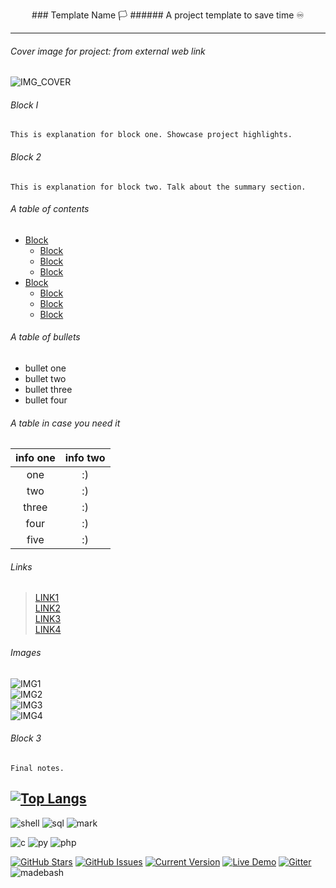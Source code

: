 <p align="center">
### Template Name 🏳️
###### A project template to save time ♾
</p>

--- 

###### Cover image for project: from external web link 
![IMG_COVER](https://64.media.tumblr.com/8c716d457931de0b15c8115663c439ce/3cdfb2845c5a7db3-f5/s1280x1920/6eb1c2423ac0730a795de3098e6a56a80bf636e9.jpg)

###### Block I 

```
This is explanation for block one. Showcase project highlights.
```

###### Block 2 

```
This is explanation for block two. Talk about the summary section.
```

###### A table of contents

- [Block](#######-Block-I)
    * [Block](#######-Block-2)
    * [Block](#######-Block-2)
    * [Block](#######-Block-2)
- [Block](#######-Block-I)
    * [Block](#######-Block-2)
    * [Block](#######-Block-2)
    * [Block](#######-Block-2)

###### A table of bullets

- bullet one
- bullet two
- bullet three
- bullet four

###### A table in case you need it 

| info one | info two |
|:---------:|:-----------------:|
|one | :) |
|two | :) |
|three| :) |
|four| :) |
|five| :) |

###### Links 

>[LINK1](https://)  
>[LINK2](https://)  
>[LINK3](https://)  
>[LINK4](https://)  

###### Images

![IMG1](PATH_TO_IMG)  
![IMG2](PATH_TO_IMG)  
![IMG3](PATH_TO_IMG)  
![IMG4](PATH_TO_IMG)  


###### Block 3 

```
Final notes.
```
[![Top Langs](https://github-readme-stats.vercel.app/api/top-langs/?username=m4r11&langs_count=8&layout=compact&theme=dark)](https://github.com/m4r11/github-readme-stats)
---  

![shell](https://img.shields.io/badge/Shell_Script-121011?style=for-the-badge&logo=gnu-bash&logoColor=white)
![sql](https://img.shields.io/badge/MySQL-00000F?style=for-the-badge&logo=mysql&logoColor=white)
![mark](https://img.shields.io/badge/Markdown-000000?style=for-the-badge&logo=markdown&logoColor=white)

![c](https://img.shields.io/badge/C-00599C?style=for-the-badge&logo=c&logoColor=white)
![py](https://img.shields.io/badge/Python-14354C?style=for-the-badge&logo=python&logoColor=white)
![php](https://img.shields.io/badge/PHP-777BB4?style=for-the-badge&logo=php&logoColor=white)

[![GitHub Stars](https://img.shields.io/github/stars/IgorAntun/node-chat.svg)](https://github.com/m4r11/Template-Project)
[![GitHub Issues](https://img.shields.io/github/issues/IgorAntun/node-chat.svg)](https://github.com/m4r11/Template-Project/issues)
[![Current Version](https://img.shields.io/badge/version-1.0.7-green.svg)](https://github.com/m4r11/Template-Project)
[![Live Demo](https://img.shields.io/badge/demo-online-green.svg)](https://github.com/m4r11/Template-Project)
[![Gitter](https://badges.gitter.im/Join%20Chat.svg)](https://github.com/m4r11/Template-Project?utm_source=badge&utm_medium=badge&utm_campaign=pr-badge)
![madebash](https://img.shields.io/badge/Made%20with-Bash-1f425f.svg)
